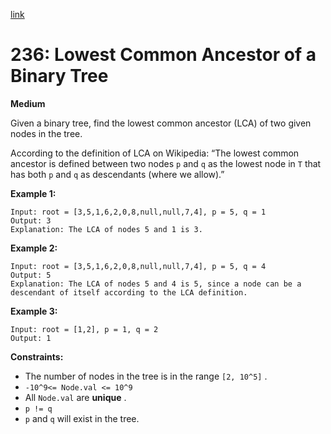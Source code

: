 [link](https://leetcode.com/problems/lowest-common-ancestor-of-a-binary-tree/description/)

# 236: Lowest Common Ancestor of a Binary Tree

**Medium**

Given a binary tree, find the lowest common ancestor (LCA) of two given nodes in the tree.

According to the definition of LCA on Wikipedia: “The lowest common ancestor is defined between two nodes `p` and `q` as the lowest node in `T` that has both `p` and `q` as descendants (where we allow).”

**Example 1:**

```
Input: root = [3,5,1,6,2,0,8,null,null,7,4], p = 5, q = 1
Output: 3
Explanation: The LCA of nodes 5 and 1 is 3.
```

**Example 2:**

```
Input: root = [3,5,1,6,2,0,8,null,null,7,4], p = 5, q = 4
Output: 5
Explanation: The LCA of nodes 5 and 4 is 5, since a node can be a descendant of itself according to the LCA definition.
```

**Example 3:**

```
Input: root = [1,2], p = 1, q = 2
Output: 1
```

**Constraints:**

- The number of nodes in the tree is in the range `[2, 10^5]` .
- `-10^9<= Node.val <= 10^9`
- All `Node.val` are **unique** .
- `p != q`
- `p` and `q` will exist in the tree.
